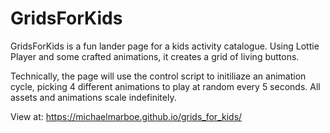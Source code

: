 # GridsForKids

GridsForKids is a fun lander page for a kids activity catalogue. Using Lottie Player and some crafted animations, it creates a grid of living buttons.

Technically, the page will use the control script to initiliaze an animation cycle, picking 4 different animations to play at random every 5 seconds. All assets and animations scale indefinitely. 

View at: https://michaelmarboe.github.io/grids_for_kids/